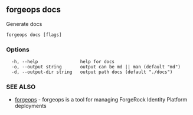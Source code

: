 ## forgeops docs

Generate docs

```
forgeops docs [flags]
```

### Options

```
  -h, --help                help for docs
  -o, --output string       output can be md || man (default "md")
  -d, --output-dir string   output path docs (default "./docs")
```

### SEE ALSO

* [forgeops](forgeops.md)	 - forgeops is a tool for managing ForgeRock Identity Platform deployments

